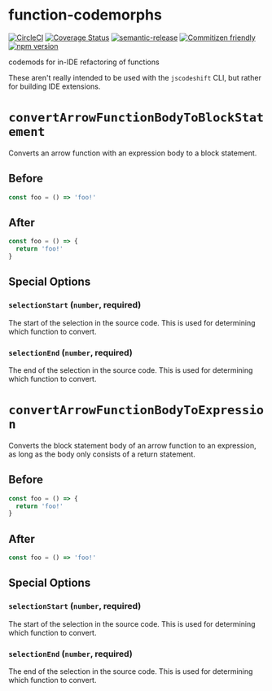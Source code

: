 # function-codemorphs

[![CircleCI](https://circleci.com/gh/jedwards1211/function-codemorphs.svg?style=svg)](https://circleci.com/gh/jedwards1211/function-codemorphs)
[![Coverage Status](https://codecov.io/gh/jedwards1211/function-codemorphs/branch/master/graph/badge.svg)](https://codecov.io/gh/jedwards1211/function-codemorphs)
[![semantic-release](https://img.shields.io/badge/%20%20%F0%9F%93%A6%F0%9F%9A%80-semantic--release-e10079.svg)](https://github.com/semantic-release/semantic-release)
[![Commitizen friendly](https://img.shields.io/badge/commitizen-friendly-brightgreen.svg)](http://commitizen.github.io/cz-cli/)
[![npm version](https://badge.fury.io/js/function-codemorphs.svg)](https://badge.fury.io/js/function-codemorphs)

codemods for in-IDE refactoring of functions

These aren't really intended to be used with the `jscodeshift` CLI, but rather for building IDE extensions.

# `convertArrowFunctionBodyToBlockStatement`

Converts an arrow function with an expression body to a block statement.

## Before

```js
const foo = () => 'foo!'
```

## After

```js
const foo = () => {
  return 'foo!'
}
```

## Special Options

### `selectionStart` (`number`, **required**)

The start of the selection in the source code. This is used for determining which function to convert.

### `selectionEnd` (`number`, **required**)

The end of the selection in the source code. This is used for determining which function to convert.

# `convertArrowFunctionBodyToExpression`

Converts the block statement body of an arrow function to an expression, as long as the body only
consists of a return statement.

## Before

```js
const foo = () => {
  return 'foo!'
}
```

## After

```js
const foo = () => 'foo!'
```

## Special Options

### `selectionStart` (`number`, **required**)

The start of the selection in the source code. This is used for determining which function to convert.

### `selectionEnd` (`number`, **required**)

The end of the selection in the source code. This is used for determining which function to convert.
